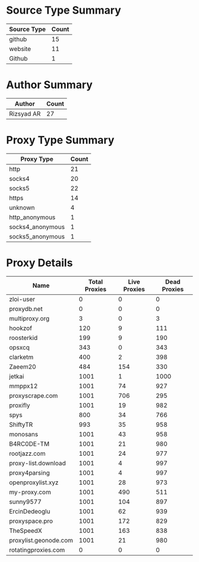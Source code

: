 # Source Type Summary

| Source Type | Count |
|-------------|-------|
| github | 15 |
| website | 11 |
| Github | 1 |


# Author Summary

| Author | Count |
|--------|-------|
| Rizsyad AR | 27 |


# Proxy Type Summary

| Proxy Type | Count |
|------------|-------|
| http | 21 |
| socks4 | 20 |
| socks5 | 22 |
| https | 14 |
| unknown | 4 |
| http_anonymous | 1 |
| socks4_anonymous | 1 |
| socks5_anonymous | 1 |


# Proxy Details

| Name | Total Proxies | Live Proxies | Dead Proxies |
|------|---------------|--------------|---------------|
| zloi-user | 0 | 0 | 0 |
| proxydb.net | 0 | 0 | 0 |
| multiproxy.org | 3 | 0 | 3 |
| hookzof | 120 | 9 | 111 |
| roosterkid | 199 | 9 | 190 |
| opsxcq | 343 | 0 | 343 |
| clarketm | 400 | 2 | 398 |
| Zaeem20 | 484 | 154 | 330 |
| jetkai | 1001 | 1 | 1000 |
| mmppx12 | 1001 | 74 | 927 |
| proxyscrape.com | 1001 | 706 | 295 |
| proxifly | 1001 | 19 | 982 |
| spys | 800 | 34 | 766 |
| ShiftyTR | 993 | 35 | 958 |
| monosans | 1001 | 43 | 958 |
| B4RC0DE-TM | 1001 | 21 | 980 |
| rootjazz.com | 1001 | 24 | 977 |
| proxy-list.download | 1001 | 4 | 997 |
| proxy4parsing | 1001 | 4 | 997 |
| openproxylist.xyz | 1001 | 28 | 973 |
| my-proxy.com | 1001 | 490 | 511 |
| sunny9577 | 1001 | 104 | 897 |
| ErcinDedeoglu | 1001 | 62 | 939 |
| proxyspace.pro | 1001 | 172 | 829 |
| TheSpeedX | 1001 | 163 | 838 |
| proxylist.geonode.com | 1001 | 21 | 980 |
| rotatingproxies.com | 0 | 0 | 0 |
